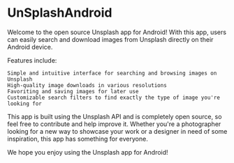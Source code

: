 # UnSplashAndroid

Welcome to the open source Unsplash app for Android! With this app, users can easily search and download images from Unsplash directly on their Android device.

Features include:

    Simple and intuitive interface for searching and browsing images on Unsplash
    High-quality image downloads in various resolutions
    Favoriting and saving images for later use
    Customizable search filters to find exactly the type of image you're looking for

This app is built using the Unsplash API and is completely open source, so feel free to contribute and help improve it. Whether you're a photographer looking for a new way to showcase your work or a designer in need of some inspiration, this app has something for everyone.

We hope you enjoy using the Unsplash app for Android!
